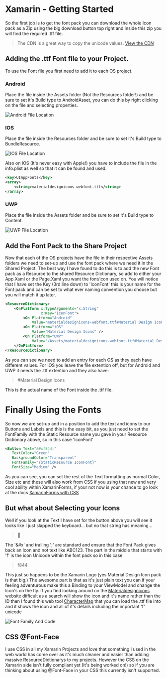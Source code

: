 # Xamarin - Getting Started

So the first job is to get the font pack you can download the whole Icon pack as a Zip using the big download button top right and inside this zip you will find the required .ttf file.

> The CDN is a great way to copy the unicode values. [View the CDN](https://cdn.materialdesignicons.com/{{version}}/)

## Adding the .ttf Font file to your Project.

To use the Font file you first need to add it to each OS project.

### Android

Place the file inside the Assets folder (Not the Resources folder!) and be sure to set it's Build type to AndroidAsset, you can do this by right clicking on the file and selecting properties.

![Android File Location](/assets/resources/xamarin-android-file-location.png) 

### IOS

Place the file inside the Resources folder and be sure to set it's Build type to BundleResource.

![IOS File Location](/assets/resources/xamarin-ios-file-location-small.png) 

Also on IOS (It's never easy with Apple!) you have to include the file in the info.plist as well so that it can be found and used.

```xml
<key>UIAppFonts</key>
<array>
    <string>materialdesignicons-webfont.ttf</string>
</array>
```
 ### UWP

 Place the file inside the Assets folder and be sure to set it's Build type to Content.

 ![UWP File Location](/assets/resources/xamarin-uwp-file-location-small.png) 

 ## Add the Font Pack to the Share Project

 Now that each of the OS projects have the file in their respective Assets folders we need to set-up and use the font pack where we need it in the Shared Project.  The best way I have found to do this is to add the new Font pack as a Resource to the shared Resource Dictionary, so add to either your App.Xaml or the Page.Xaml you want the font/icon used on.  You will notice that I have set the Key (3rd line down) to 'IconFont' this is your name for the Font pack and can be set to what ever naming convention you choose but you will match it up later.

```xml
<ResourceDictionary>
    <OnPlatform x:TypeArguments="x:String"
                x:Key="IconFont">
        <On Platform="Android"
            Value="materialdesignicons-webfont.ttf#Material Design Icons" />
        <On Platform="iOS"
            Value="Material Design Icons" />
        <On Platform="UWP"
            Value="/Assets/materialdesignicons-webfont.ttf#Material Design Icons" />
    </OnPlatform>
</ResourceDictionary>
```

 As you can see we need to add an entry for each OS as they each have different values.  For IOS you leave the file extention off, but for Android and UWP it needs the .ttf extention and they also have:

 > #Material Design Icons

 This is the actual name of the Font inside the .ttf file.

 # Finally Using the Fonts
 
 So now we are set-up and in a position to add the text and icons to our Buttons and Labels and this is the easy bit, as you just need to set the FontFamily with the Static Resource name you gave in your Resource Dictionary above, so in this case 'IconFont'

 ```xml
<Button Text="&#xf844;"
    TextColor="Green"
    BackgroundColor="Transparent"
    FontFamily="{StaticResource IconFont}"
    FontSize="Medium" />
```

 As you can see, you can set the rest of the Text formatting as normal Color, Size etc and these will also work from CSS if you using that new and very cool ability within XamarinForms, if your not now is your chance to go look at the docs [XamarinForms with CSS](https://docs.microsoft.com/en-us/xamarin/xamarin-forms/user-interface/styles/css/)

 ## But what about Selecting your Icons
 
 Well if you look at the Text I have set for the button above you will see it looks like I just slapped the keyboard... but no that string has meaning...
 
 > &#xf4ab;
 
 The '&#x' and trailing ';' are standard and ensure that the Font Pack gives back an Icon and not text like ABC123.  The part in the middle that starts with 'f' is the icon Unicode within the font pack so in this case
 
 > f844
 
 This just so happens to be the Xamarin Logo (yes Material Design Icon pack is that big.)
 The awesome part is that as it's just plain text you can if your feeling adventurous make this a Binding to your ViewModel and change the Icon's on the fly.
 If you find looking around on the [Materialdesignicons](https://materialdesignicons.com/) website difficult as a search will show the icon and it's name rather than the ID then I found this web tool [CharacterMap](http://bluejamesbond.github.io/CharacterMap/) that you can load the .ttf file into and it shows the icon and all of it's details including the important 'f' unicode
 
 ![Font Family And Code](/assets/resources/xamarin-fontfamily-and-code-small.png)
 
 ## CSS @Font-Face
 
 I use CSS in all my Xamarin Projects and love that something I used in the web world has come over as it's much cleaner and easier than adding massive ResourceDictionarys to my projects.  However the CSS on the Xamarin side isn't fully compliant yet (It's being worked on!) so if you are thinking about using @Font-Face in your CSS this currently isn't supported. 
